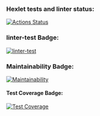 ### Hexlet tests and linter status:
[![Actions Status](https://github.com/DamirFM/frontend-project-46/workflows/hexlet-check/badge.svg)](https://github.com/DamirFM/frontend-project-46/actions)

### linter-test Badge:

[![linter-test](https://github.com/DamirFM/frontend-project-46/workflows/linter-test/badge.svg)](https://github.com/DamirFM/frontend-project-46/actions)

### Maintainability Badge:

[![Maintainability](https://api.codeclimate.com/v1/badges/e53865ef05d72c53d1ab/maintainability)](https://codeclimate.com/github/DamirFM/frontend-project-46/maintainability)

#### Test Coverage Badge:

[![Test Coverage](https://api.codeclimate.com/v1/badges/e53865ef05d72c53d1ab/test_coverage)](https://codeclimate.com/github/DamirFM/frontend-project-46/test_coverage)
